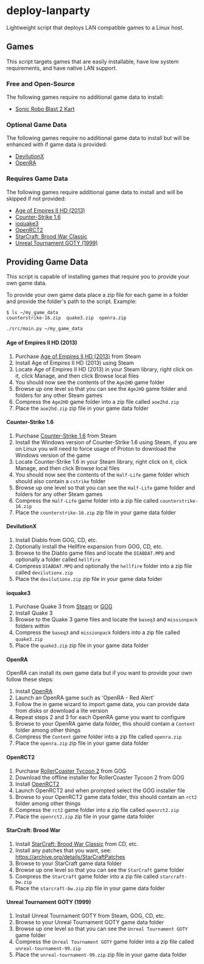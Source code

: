 # deploy-lanparty

Lightweight script that deploys LAN compatible games to a Linux host.

## Games

This script targets games that are easily installable, have low system requirements, and have native LAN support.

### Free and Open-Source

The following games require no additional game data to install:

- [Sonic Robo Blast 2 Kart](https://www.wiki.srb2.org/wiki/SRB2Kart)

### Optional Game Data

The following games require no additional game data to install but will be enhanced with if game data is provided:

- [DevilutionX](https://github.com/diasurgical/devilutionx)
- [OpenRA](https://www.openra.net)

### Requires Game Data

The following games require additional game data to install and will be skipped if not provided:

- [Age of Empires II HD (2013)](https://store.steampowered.com/app/221380/Age_of_Empires_II_Retired)
- [Counter-Strike 1.6](https://store.steampowered.com/app/10/CounterStrike)
- [ioquake3](https://ioquake3.org)
- [OpenRCT2](https://openrct2.org)
- [StarCraft: Brood War Classic](https://en.wikipedia.org/wiki/StarCraft:_Brood_War)
- [Unreal Tournament GOTY (1999)](https://en.wikipedia.org/wiki/Unreal_Tournament)

## Providing Game Data

This script is capable of installing games that require you to provide your own game data.

To provide your own game data place a zip file for each game in a folder and provide the folder's path to the script.
Example:

```none
$ ls ~/my_game_data
counterstrike-16.zip  quake3.zip  openra.zip
```

```bash
./src/main.py ~/my_game_data
```

#### Age of Empires II HD (2013)

1. Purchase [Age of Empires II HD (2013)](https://store.steampowered.com/app/221380/Age_of_Empires_II_Retired) from
   Steam
2. Install Age of Empires II HD (2013) using Steam
3. Locate Age of Empires II HD (2013) in your Steam library, right click on it, click Manage, and then click Browse
   local files
4. You should now see the contents of the `Age2HD` game folder
5. Browse up one level so that you can see the `Age2HD` game folder and folders for any other Steam games
6. Compress the `Age2HD` game folder into a zip file called `aoe2hd.zip`
7. Place the `aoe2hd.zip` zip file in your game data folder

#### Counter-Strike 1.6

1. Purchase [Counter-Strike 1.6](https://store.steampowered.com/app/10/CounterStrike) from Steam
2. Install the Windows version of Counter-Strike 1.6 using Steam,
   if you are on Linux you will need to force usage of Proton to download the Windows version of the game
3. Locate Counter-Strike 1.6 in your Steam library, right click on it, click Manage, and then click Browse local files
4. You should now see the contents of the `Half-Life` game folder which should also contain a `cstrike` folder
5. Browse up one level so that you can see the `Half-Life` game folder and folders for any other Steam games
6. Compress the `Half-Life` game folder into a zip file called `counterstrike-16.zip`
7. Place the `counterstrike-16.zip` zip file in your game data folder

#### DevilutionX

1. Install Diablo from GOG, CD, etc.
2. Optionally install the Hellfire expansion from GOG, CD, etc.
3. Browse to the Diablo game files and locate the `DIABDAT.MPQ` and optionally a folder called `hellfire`
4. Compress `DIABDAT.MPQ` and optionally the `hellfire` folder into a zip file called `devilutionx.zip`
5. Place the `devilutionx.zip` zip file in your game data folder

#### ioquake3

1. Purchase Quake 3 from [Steam](https://store.steampowered.com/app/2200/Quake_III_Arena)
   or [GOG](https://www.gog.com/game/quake_iii_arena)
2. Install Quake 3
3. Browse to the Quake 3 game files and locate the `baseq3` and `missionpack` folders within
4. Compress the `baseq3` and `missionpack` folders into a zip file called `quake3.zip`
5. Place the `quake3.zip` zip file in your game data folder

#### OpenRA

OpenRA can install its own game data but if you want to provide your own follow these steps:

1. Install [OpenRA](https://www.openra.net)
2. Launch an OpenRA game such as 'OpenRA - Red Alert'
3. Follow the in game wizard to import game data, you can provide data from disks or download a lite version
4. Repeat steps 2 and 3 for each OpenRA game you want to configure
5. Browse to your OpenRA game data folder, this should contain a `Content` folder among other things
6. Compress the `Content` game folder into a zip file called `openra.zip`
7. Place the `openra.zip` zip file in your game data folder

#### OpenRCT2

1. Purchase [RollerCoaster Tycoon 2](https://www.gog.com/game/rollercoaster_tycoon_2) from GOG
2. Download the offline installer for RollerCoaster Tycoon 2 from GOG
3. Install [OpenRCT2](https://openrct2.org)
4. Launch OpenRCT2 and when prompted select the GOG installer file
5. Browse to your OpenRCT2 game data folder, this should contain an `rct2` folder among other things
6. Compress the `rct2` game folder into a zip file called `openrct2.zip`
7. Place the `openrct2.zip` zip file in your game data folder

#### StarCraft: Brood War

1. Install [StarCraft: Brood War Classic](https://en.wikipedia.org/wiki/StarCraft:_Brood_War) from CD, etc.
2. Install any patches that you want, see: https://archive.org/details/StarCraftPatches
3. Browse to your StarCraft game data folder
4. Browse up one level so that you can see the `StarCraft` game folder
5. Compress the `StarCraft` game folder into a zip file called `starcraft-bw.zip`
6. Place the `starcraft-bw.zip` zip file in your game data folder

#### Unreal Tournament GOTY (1999)

1. Install Unreal Tournament GOTY from Steam, GOG, CD, etc.
2. Browse to your Unreal Tournament GOTY game data folder
3. Browse up one level so that you can see the `Unreal Tournament GOTY` game folder
4. Compress the `Unreal Tournament GOTY` game folder into a zip file called `unreal-tournament-99.zip`
5. Place the `unreal-tournament-99.zip` zip file in your game data folder
